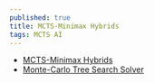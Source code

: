 ```yaml
---
published: true
title: MCTS-Minimax Hybrids
tags: MCTS AI
---
```

- [MCTS-Minimax Hybrids](https://dke.maastrichtuniversity.nl/m.winands/documents/mcts-minimax_hybrids_final.pdf)
- [Monte-Carlo Tree Search Solver](http://www.ru.is/~yngvi/pdf/WinandsBS08.pdf)


